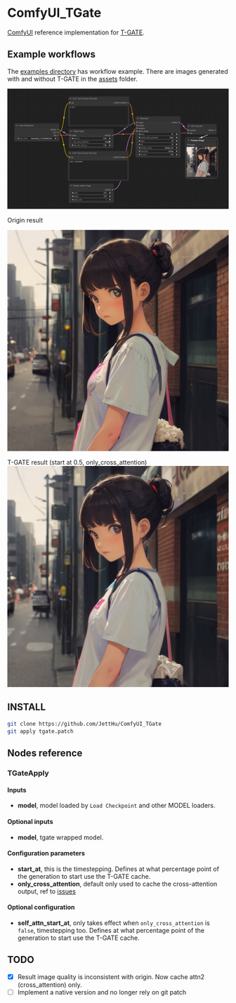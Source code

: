 # ComfyUI_TGate

[ComfyUI](https://github.com/comfyanonymous/ComfyUI) reference implementation for [T-GATE](https://github.com/HaozheLiu-ST/T-GATE).

## Example workflows

The [examples directory](./examples/) has workflow example. There are images generated with and without T-GATE in the [assets](./assets/) folder.

![example](./examples/tgate_workflow_example.png)

Origin result

![origin_result](./assets/origin_result.png)

T-GATE result (start at 0.5, only_cross_attention)
![tgate_result](./assets/tgate_result.png)

## INSTALL
```bash
git clone https://github.com/JettHu/ComfyUI_TGate
git apply tgate.patch
```

## Nodes reference

### TGateApply

#### Inputs
- **model**, model loaded by `Load Checkpoint` and other MODEL loaders.

#### Optional inputs
- **model**, tgate wrapped model.

#### Configuration parameters
- **start_at**, this is the timestepping. Defines at what percentage point of the generation to start use the T-GATE cache.
- **only_cross_attention**, default only used to cache the cross-attention output, ref to [issues](https://github.com/HaozheLiu-ST/T-GATE/issues/8#issuecomment-2061379798)


#### Optional configuration
- **self_attn_start_at**, only takes effect when `only_cross_attention` is `false`, timestepping too. Defines at what percentage point of the generation to start use the T-GATE cache.

## TODO
- [x] Result image quality is inconsistent with origin. Now cache attn2 (cross_attention) only.
- [ ] Implement a native version and no longer rely on git patch
